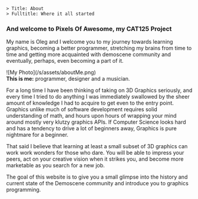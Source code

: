```
> Title: About
> Fulltitle: Where it all started
```

### And welcome to Pixels Of Awesome, my CAT125 Project

My name is Oleg and I welcome you to my journey towards learning graphics,
becoming a better programmer, stretching my brains from time to time and
getting more acquainted with demoscene community and eventually, perhaps, even
becoming a part of it. 

<div class="small">
  ![My Photo](/s/assets/aboutMe.png)
  <div class="descr">
  <strong>This is me:</strong>
    programmer, designer and a musician.
  </div>
</div>

For a long time I have been thinking of taking on 3D Graphics seriously, and
every time I tried to do anything I was immediately swallowed by the sheer
amount of knowledge I had to acquire to get even to the entry point.  Graphics
unlike much of software development requires solid understanding of math, and
hours upon hours of wrapping your mind around mostly very klutzy graphics APIs.
If Computer Science looks hard and has a tendency to drive a lot of beginners
away, Graphics is pure nightmare for a beginner.

That said I believe that learning at least a small subset of 3D graphics can
work work wonders for those who dare. You will be able to impress your peers,
act on your creative vision when it strikes you, and become more marketable as
you search for a new job.

The goal of this website is to give you a small glimpse into the history and
current state of the Demoscene community and introduce you to graphics programming.
